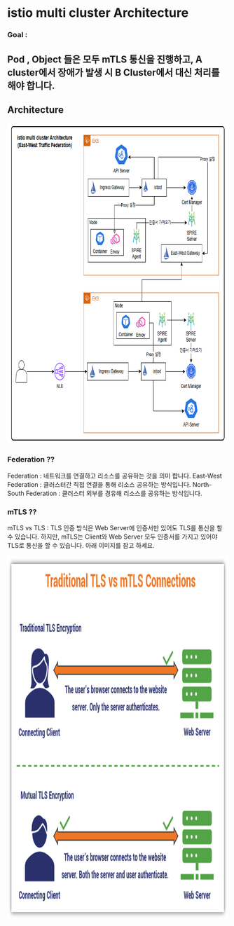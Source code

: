 # istio multi cluster Architecture

### Goal : 
Pod , Object 들은 모두 mTLS 통신을 진행하고, A cluster에서 장애가 발생 시 B Cluster에서 대신 처리를 해야 합니다. 
---

## Architecture 
<img src="Architecture.png" alt="architecture.com" width="806" height="733">

### Federation  ?? 
Federation : 네트워크를 연결하고 리소스를 공유하는 것을 의미 합니다. 
East-West Federation : 클러스터간 직접 연결을 통해 리소스 공유하는 방식입니다. 
North-South Federation : 클러스터 외부를 경유해 리소스를 공유하는 방식입니다. 

### mTLS ?? 
mTLS vs TLS : TLS 인증 방식은 Web Server에 인증서만 있어도 TLS를 통신을 할 수 있습니다. 하지만, mTLS는 Client와 Web Server 모두 인증서를 가지고 있어야 TLS로 통신을 할 수 있습니다. 아래 이미지를 참고 하세요. 

<img src="mTLS.png" alt="mtls.com" width="1024" height="833">